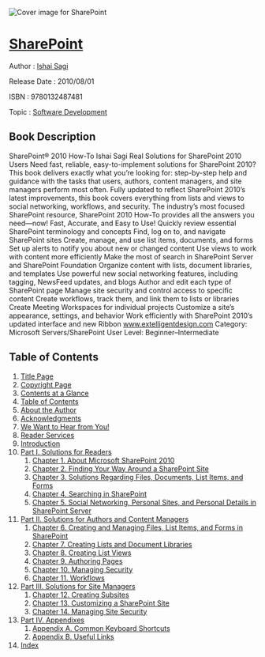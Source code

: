 ![Cover image for SharePoint](https://imgdetail.ebookreading.net/cover/cover/software_development/EB9780132487481.jpg)

[SharePoint](https://ebookreading.net/view/book/SharePoint-EB9780132487481_1.html "SharePoint")
====================================================================================================================

Author : [Ishai Sagi](https://ebookreading.net/search/author/Ishai+Sagi)

Release Date : 2010/08/01

ISBN : 9780132487481

Topic : [Software Development](https://ebookreading.net/search/category/software-development)

Book Description
-----------------

SharePoint® 2010 How-To
Ishai Sagi
Real Solutions for SharePoint 2010 Users
Need fast, reliable, easy-to-implement solutions for SharePoint 2010? This book delivers exactly what you’re looking for: step-by-step help and guidance with the tasks that users, authors, content managers, and site managers perform most often. Fully updated to reflect SharePoint 2010’s latest improvements, this book covers everything from lists and views to social networking, workflows, and security. The industry’s most focused SharePoint resource, SharePoint 2010 How-To provides all the answers you need—now!
Fast, Accurate, and Easy to Use!
Quickly review essential SharePoint terminology and concepts
Find, log on to, and navigate SharePoint sites
Create, manage, and use list items, documents, and forms
Set up alerts to notify you about new or changed content
Use views to work with content more efficiently
Make the most of search in SharePoint Server and SharePoint Foundation
Organize content with lists, document libraries, and templates
Use powerful new social networking features, including tagging, NewsFeed updates, and blogs
Author and edit each type of SharePoint page
Manage site security and control access to specific content
Create workflows, track them, and link them to lists or libraries
Create Meeting Workspaces for individual projects
Customize a site’s appearance, settings, and behavior
Work efficiently with SharePoint 2010’s updated interface and new Ribbon
www.extelligentdesign.com
Category:  Microsoft Servers/SharePoint
User Level: Beginner–Intermediate
              
Table of Contents
-----------------

1. [Title Page](https://ebookreading.net/view/book/SharePoint-EB9780132487481_2.html)
1. [Copyright Page](https://ebookreading.net/view/book/SharePoint-EB9780132487481_3.html)
1. [Contents at a Glance](https://ebookreading.net/view/book/SharePoint-EB9780132487481_4.html)
1. [Table of Contents](https://ebookreading.net/view/book/SharePoint-EB9780132487481_5.html)
1. [About the Author](https://ebookreading.net/view/book/SharePoint-EB9780132487481_6.html)
1. [Acknowledgments](https://ebookreading.net/view/book/SharePoint-EB9780132487481_7.html)
1. [We Want to Hear from You!](https://ebookreading.net/view/book/SharePoint-EB9780132487481_8.html)
1. [Reader Services](https://ebookreading.net/view/book/SharePoint-EB9780132487481_9.html)
1. [Introduction](https://ebookreading.net/view/book/SharePoint-EB9780132487481_10.html)
1. [Part I. Solutions for Readers](https://ebookreading.net/view/book/SharePoint-EB9780132487481_11.html)
    1. [Chapter 1. About Microsoft SharePoint 2010](https://ebookreading.net/view/book/SharePoint-EB9780132487481_12.html)
    1. [Chapter 2. Finding Your Way Around a SharePoint Site](https://ebookreading.net/view/book/SharePoint-EB9780132487481_13.html)
    1. [Chapter 3. Solutions Regarding Files, Documents, List Items, and Forms](https://ebookreading.net/view/book/SharePoint-EB9780132487481_14.html)
    1. [Chapter 4. Searching in SharePoint](https://ebookreading.net/view/book/SharePoint-EB9780132487481_15.html)
    1. [Chapter 5. Social Networking, Personal Sites, and Personal Details in SharePoint Server](https://ebookreading.net/view/book/SharePoint-EB9780132487481_16.html)
1. [Part II. Solutions for Authors and Content Managers](https://ebookreading.net/view/book/SharePoint-EB9780132487481_17.html)
    1. [Chapter 6. Creating and Managing Files, List Items, and Forms in SharePoint](https://ebookreading.net/view/book/SharePoint-EB9780132487481_18.html)
    1. [Chapter 7. Creating Lists and Document Libraries](https://ebookreading.net/view/book/SharePoint-EB9780132487481_19.html)
    1. [Chapter 8. Creating List Views](https://ebookreading.net/view/book/SharePoint-EB9780132487481_20.html)
    1. [Chapter 9. Authoring Pages](https://ebookreading.net/view/book/SharePoint-EB9780132487481_21.html)
    1. [Chapter 10. Managing Security](https://ebookreading.net/view/book/SharePoint-EB9780132487481_22.html)
    1. [Chapter 11. Workflows](https://ebookreading.net/view/book/SharePoint-EB9780132487481_23.html)
1. [Part III. Solutions for Site Managers](https://ebookreading.net/view/book/SharePoint-EB9780132487481_24.html)
    1. [Chapter 12. Creating Subsites](https://ebookreading.net/view/book/SharePoint-EB9780132487481_25.html)
    1. [Chapter 13. Customizing a SharePoint Site](https://ebookreading.net/view/book/SharePoint-EB9780132487481_26.html)
    1. [Chapter 14. Managing Site Security](https://ebookreading.net/view/book/SharePoint-EB9780132487481_27.html)
1. [Part IV. Appendixes](https://ebookreading.net/view/book/SharePoint-EB9780132487481_28.html)
    1. [Appendix A. Common Keyboard Shortcuts](https://ebookreading.net/view/book/SharePoint-EB9780132487481_29.html)
    1. [Appendix B. Useful Links](https://ebookreading.net/view/book/SharePoint-EB9780132487481_30.html)
1. [Index](https://ebookreading.net/view/book/SharePoint-EB9780132487481_31.html)
